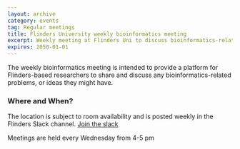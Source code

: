 ```yaml
---
layout: archive
category: events
tag: Regular meetings
title: Flinders University weekly bioinformatics meeting
excerpt: Weekly meeting at Flinders Uni to discuss bioinformatics-related problems/ideas
expires: 2050-01-01
---
```


The weekly bioinformatics meeting is intended to provide a platform for Flinders-based researchers to share and 
discuss any bioinformatics-related problems, or ideas they might have. 

### Where and When?

The location is subject to room availability and is posted weekly in the Flinders Slack channel. 
[Join the slack](/follow-us/)

Meetings are held every Wednesday from 4-5 pm
